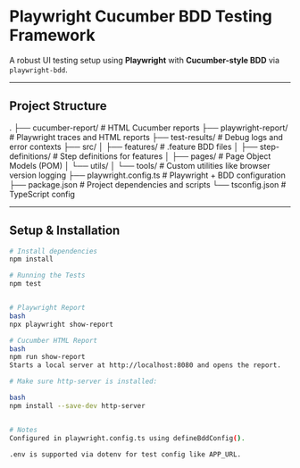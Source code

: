 #  Playwright Cucumber BDD Testing Framework

A robust UI testing setup using **Playwright** with **Cucumber-style BDD** via `playwright-bdd`.

---

##  Project Structure

.
├── cucumber-report/ # HTML Cucumber reports
├── playwright-report/ # Playwright traces and HTML reports
├── test-results/ # Debug logs and error contexts
├── src/
│ ├── features/ # .feature BDD files
│ ├── step-definitions/ # Step definitions for features
│ ├── pages/ # Page Object Models (POM)
│ └── utils/
│ └── tools/ # Custom utilities like browser version logging
├── playwright.config.ts # Playwright + BDD configuration
├── package.json # Project dependencies and scripts
└── tsconfig.json # TypeScript config


---

##  Setup & Installation

```bash
# Install dependencies
npm install

# Running the Tests
npm test


# Playwright Report
bash
npx playwright show-report

# Cucumber HTML Report
bash
npm run show-report
Starts a local server at http://localhost:8080 and opens the report.

# Make sure http-server is installed:

bash
npm install --save-dev http-server


# Notes
Configured in playwright.config.ts using defineBddConfig().

.env is supported via dotenv for test config like APP_URL.
